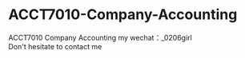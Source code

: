 # ACCT7010-Company-Accounting
ACCT7010 Company Accounting my wechat：_0206girl Don't hesitate to contact me

